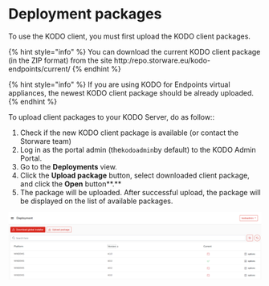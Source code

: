 # Deployment packages

To use the KODO client, you must first upload the KODO client packages.

{% hint style="info" %}
You can download the current KODO client package \(in the ZIP format\) from the site http:/repo.storware.eu/kodo-endpoints/current/
{% endhint %}

{% hint style="info" %}
If you are using KODO for Endpoints virtual appliances, the newest KODO client package should be already uploaded.
{% endhint %}

To upload client packages to your KODO Server,  do as follow::

1. Check if the new KODO client package is available \(or contact the Storware team\)
2. Log in as the portal admin \(the`kodoadmin`by default\) to the KODO Admin Portal.
3. Go to the **Deployments** view.
4. Click the **Upload package** button, select downloaded client package, and click the **Open** button**.**
5. The package will be uploaded.  After successful upload, the package will be displayed on the list of available packages.

![](../../.gitbook/assets/image%20%2898%29.png)



